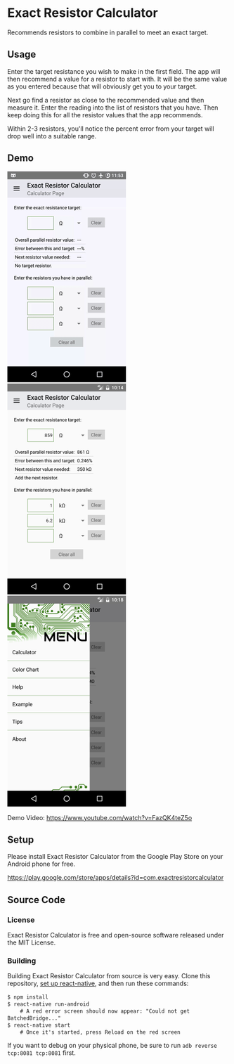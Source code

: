 # Exact Resistor Calculator
Recommends resistors to combine in parallel to meet an exact target.

## Usage

Enter the target resistance you wish to make in the first field.
The app will then recommend a value for a resistor to start with.
It will be the same value as you entered because that will obviously get you to your target.

Next go find a resistor as close to the recommended value and then measure it.
Enter the reading into the list of resistors that you have.
Then keep doing this for all the resistor values that the app recommends.

Within 2-3 resistors, you'll notice the percent error from your target will drop well into a suitable range.

## Demo

![Demo Recording](/media/demo.gif?raw=true) ![Calculator Screenshot](/media/screenshot1_lores.png) ![Menu Screenshot](/media/screenshot3_lores.png) 

Demo Video: https://www.youtube.com/watch?v=FazQK4teZ5o

## Setup

Please install Exact Resistor Calculator from the Google Play Store on your Android phone for free.

https://play.google.com/store/apps/details?id=com.exactresistorcalculator

## Source Code

### License

Exact Resistor Calculator is free and open-source software released under the MIT License.

### Building

Building Exact Resistor Calculator from source is very easy.
Clone this repository, [set up react-native](https://facebook.github.io/react-native/docs/getting-started.html), and then run these commands:

```
$ npm install
$ react-native run-android
	# A red error screen should now appear: "Could not get BatchedBridge..."
$ react-native start
	# Once it's started, press Reload on the red screen
```

If you want to debug on your physical phone, be sure to run ```adb reverse tcp:8081 tcp:8081``` first.
